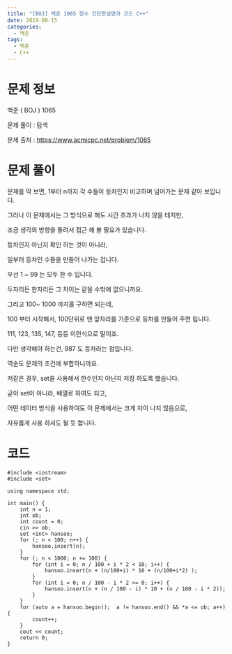 ```yaml
---
title: "[BOJ] 백준 1065 한수 간단한설명과 코드 C++"
date: 2019-08-15
categories: 
  - 백준
tags: 
  - 백준
  - C++
---
```

# 문제 정보
백준 ( BOJ ) 1065

문제 풀이 : 탐색

문제 출처 : https://www.acmicpc.net/problem/1065

# 문제 풀이
문제를 딱 보면, 1부터 n까지 각 수들이 등차인지 비교하며 넘어가는 문제 같아 보입니다.

그러나 이 문제에서는 그 방식으로 해도 시간 초과가 나지 않을 테지만, 

조금 생각의 방향을 돌려서 접근 해 볼 필요가 있습니다. 

등차인지 아닌지 확인 하는 것이 아니라, 

일부러 등차인 수들을 만들어 나가는 겁니다. 

우선 1 ~ 99 는 모두 한 수 입니다. 

두자리든 한자리든 그 차이는 같을 수밖에 없으니까요.

그리고 100~ 1000 까지를 구하면 되는데, 

100 부터 시작해서, 100단위로 맨 앞자리를 기준으로 등차를 만들어 주면 됩니다. 

111, 123, 135, 147, 등등 이런식으로 말이죠. 

다만 생각해야 하는건, 987 도 등차라는 점입니다.

역순도 문제의 조건에 부합하니까요. 

저같은 경우, set을 사용해서 한수인지 아닌지 저장 하도록 했습니다. 

굳이 set이 아니라, 배열로 하여도 되고, 

어떤 데이터 방식을 사용하여도 이 문제에서는 크게 차이 나지 않음으로, 

자유롭게 사용 하셔도 될 듯 합니다. 


# 코드
```
#include <iostream>
#include <set>

using namespace std;

int main() {
	int n = 1;
	int ob;
	int count = 0;
	cin >> ob;
	set <int> hansoo;
	for (; n < 100; n++) {
		hansoo.insert(n);
	}
	for (; n < 1000; n += 100) {
		for (int i = 0; n / 100 + i * 2 < 10; i++) {
			hansoo.insert(n + (n/100+i) * 10 + (n/100+i*2) );
		}
		for (int i = 0; n / 100 - i * 2 >= 0; i++) {
			hansoo.insert(n + (n / 100 - i) * 10 + (n / 100 - i * 2));
		}
	}
	for (auto a = hansoo.begin();  a != hansoo.end() && *a <= ob; a++) {
		count++;
	}
	cout << count;
	return 0;
}
```
